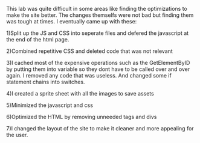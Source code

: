 This lab was quite difficult in some areas like finding the optimizations to make the site better. The changes themselfs were not bad but finding them was tough at times. I eventually came up with these:

1)Split up the JS and CSS into seperate files and defered the javascript at the end of the html page. 

2)Combined repetitive CSS and deleted code that was not relevant

3)I cached most of the expensive operations such as the GetElementByID by putting them into variable so they dont have to be called over and over again. I removed any code that was useless. And changed some if statement chains into switches.

4)I created a sprite sheet with all the images to save assets

5)Minimized the javascript and css

6)Optimized the HTML by removing unneeded tags and divs

7)I changed the layout of the site to make it cleaner and more appealing for the user.
